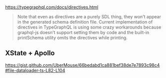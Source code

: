 https://typegraphql.com/docs/directives.html

> Note that even as directives are a purely SDL thing, they won't appear in the generated schema definition file. Current implementation of directives in TypeGraphQL is using some crazy workarounds because graphql-js doesn't support setting them by code and the built-in printSchema utility omits the directives while printing.

## XState + Apollo

https://gist.github.com/UberMouse/66bedabd1ca881bef38de7e7893c98c4#file-dataloader-ts-L82-L104
